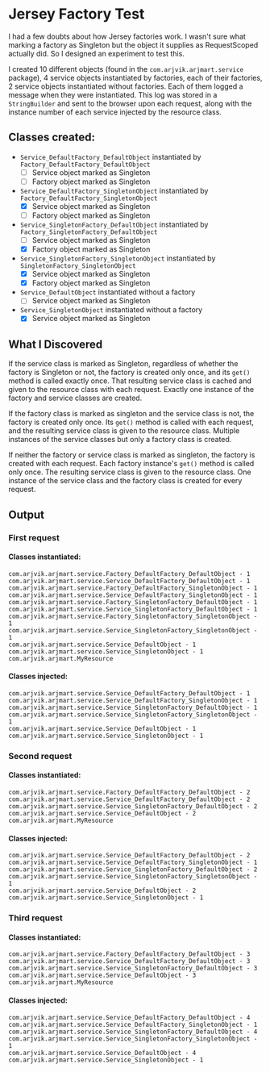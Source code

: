 # Jersey Factory Test
I had a few doubts about how Jersey factories work. I wasn't sure what marking a factory as Singleton but the object it supplies as RequestScoped actually did.
So I designed an experiment to test this. 

I created 10 different objects (found in the `com.arjvik.arjmart.service` package), 4 service objects instantiated by factories, each of their factories, 
2 service objects instantiated without factories. Each of them logged a message when they were instantiated. This log was stored in a `StringBuilder` and sent to
the browser upon each request, along with the instance number of each service injected by the resource class.

## Classes created:

 - `Service_DefaultFactory_DefaultObject` instantiated by `Factory_DefaultFactory_DefaultObject`
    - [ ] Service object marked as Singleton
    - [ ] Factory object marked as Singleton
 - `Service_DefaultFactory_SingletonObject` instantiated by `Factory_DefaultFactory_SingletonObject`
    - [x] Service object marked as Singleton
    - [ ] Factory object marked as Singleton
 - `Service_SingletonFactory_DefaultObject`	instantiated by `Factory_SingletonFactory_DefaultObject`
    - [ ] Service object marked as Singleton
    - [x] Factory object marked as Singleton
 - `Service_SingletonFactory_SingletonObject` instantiated by `SingletonFactory_SingletonObject`
    - [x] Service object marked as Singleton
    - [x] Factory object marked as Singleton
 - `Service_DefaultObject` instantiated without a factory
    - [ ] Service object marked as Singleton
 - `Service_SingletonObject` instantiated without a factory
    - [x] Service object marked as Singleton

## What I Discovered

If the service class is marked as Singleton, regardless of whether the factory is Singleton or not, the factory is created only once, and its `get()` method is called exactly once. That resulting service class is cached and given to the resource class with each request. Exactly one instance of the factory and service classes are created.

If the factory class is marked as singleton and the service class is not, the factory is created only once. Its `get()` method is called with each request, and the resulting service class is given to the resource class. Multiple instances of the service classes but only a factory class is created.

If neither the factory or service class is marked as singleton, the factory is created with each request. Each factory instance's `get()` method is called only once. The resulting service class is given to the resource class. One instance of the service class and the factory class is created for every request.

## Output

### First request

#### Classes instantiated:

```
com.arjvik.arjmart.service.Factory_DefaultFactory_DefaultObject - 1
com.arjvik.arjmart.service.Service_DefaultFactory_DefaultObject - 1
com.arjvik.arjmart.service.Factory_DefaultFactory_SingletonObject - 1
com.arjvik.arjmart.service.Service_DefaultFactory_SingletonObject - 1
com.arjvik.arjmart.service.Factory_SingletonFactory_DefaultObject - 1
com.arjvik.arjmart.service.Service_SingletonFactory_DefaultObject - 1
com.arjvik.arjmart.service.Factory_SingletonFactory_SingletonObject - 1
com.arjvik.arjmart.service.Service_SingletonFactory_SingletonObject - 1
com.arjvik.arjmart.service.Service_DefaultObject - 1
com.arjvik.arjmart.service.Service_SingletonObject - 1
com.arjvik.arjmart.MyResource
```

#### Classes injected:

``` 
com.arjvik.arjmart.service.Service_DefaultFactory_DefaultObject - 1
com.arjvik.arjmart.service.Service_DefaultFactory_SingletonObject - 1
com.arjvik.arjmart.service.Service_SingletonFactory_DefaultObject - 1
com.arjvik.arjmart.service.Service_SingletonFactory_SingletonObject - 1
com.arjvik.arjmart.service.Service_DefaultObject - 1
com.arjvik.arjmart.service.Service_SingletonObject - 1
```

### Second request

#### Classes instantiated:

```
com.arjvik.arjmart.service.Factory_DefaultFactory_DefaultObject - 2
com.arjvik.arjmart.service.Service_DefaultFactory_DefaultObject - 2
com.arjvik.arjmart.service.Service_SingletonFactory_DefaultObject - 2
com.arjvik.arjmart.service.Service_DefaultObject - 2
com.arjvik.arjmart.MyResource
```

#### Classes injected:

```
com.arjvik.arjmart.service.Service_DefaultFactory_DefaultObject - 2
com.arjvik.arjmart.service.Service_DefaultFactory_SingletonObject - 1
com.arjvik.arjmart.service.Service_SingletonFactory_DefaultObject - 2
com.arjvik.arjmart.service.Service_SingletonFactory_SingletonObject - 1
com.arjvik.arjmart.service.Service_DefaultObject - 2
com.arjvik.arjmart.service.Service_SingletonObject - 1 
```

### Third request

#### Classes instantiated:

```
com.arjvik.arjmart.service.Factory_DefaultFactory_DefaultObject - 3
com.arjvik.arjmart.service.Service_DefaultFactory_DefaultObject - 3
com.arjvik.arjmart.service.Service_SingletonFactory_DefaultObject - 3
com.arjvik.arjmart.service.Service_DefaultObject - 3
com.arjvik.arjmart.MyResource
```

#### Classes injected:

```
com.arjvik.arjmart.service.Service_DefaultFactory_DefaultObject - 4
com.arjvik.arjmart.service.Service_DefaultFactory_SingletonObject - 1
com.arjvik.arjmart.service.Service_SingletonFactory_DefaultObject - 4
com.arjvik.arjmart.service.Service_SingletonFactory_SingletonObject - 1
com.arjvik.arjmart.service.Service_DefaultObject - 4
com.arjvik.arjmart.service.Service_SingletonObject - 1
```